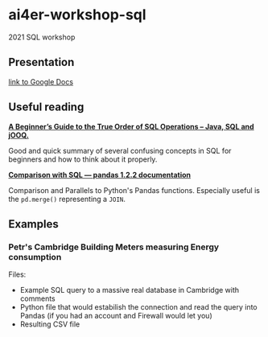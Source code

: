 # ai4er-workshop-sql
2021 SQL workshop

## Presentation
[link to Google Docs](https://docs.google.com/presentation/d/1NdXVGl9vHizi0h1BWRDVwcwR0gJu31X81_JXosRGytw/edit?usp=sharing)



## Useful reading


**[A Beginner’s Guide to the True Order of SQL Operations – Java, SQL and jOOQ.](https://blog.jooq.org/2016/12/09/a-beginners-guide-to-the-true-order-of-sql-operations/)**

Good and quick summary of several confusing concepts in SQL for beginners and how to think about it properly.



**[Comparison with SQL — pandas 1.2.2 documentation](https://pandas.pydata.org/docs/getting_started/comparison/comparison_with_sql.html)**

Comparison and Parallels to Python's Pandas functions. Especially useful is the `pd.merge()` representing a `JOIN`. 


## Examples

### Petr's Cambridge Building Meters measuring Energy consumption
Files:
 - Example SQL query to a massive real database in Cambridge with comments
 - Python file that would estabilish the connection and read the query into Pandas (if you had an account and Firewall would let you)
 - Resulting CSV file
